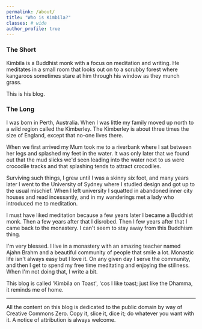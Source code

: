 ```yaml
---
permalink: /about/
title: "Who is Kimbila?"
classes: # wide
author_profile: true
---
```


### The Short

Kimbila is a Buddhist monk with a focus on meditation and writing. He meditates in a small room that looks out on to a scrubby forest where kangaroos sometimes stare at him through his window as they munch grass.  

This is his blog. 

### The Long

I was born in Perth, Australia. When I was little my family moved up north to a wild region called the Kimberley. The Kimberley is about three times the size of England, except that no-one lives there.

When we first arrived my Mum took me to a riverbank where I sat between her legs and splashed my feet in the water. It was only later that we found out that the mud slicks we'd seen leading into the water next to us were crocodile tracks and that splashing tends to attract crocodiles. 

Surviving such things, I grew until I was a skinny six foot, and many years later I went to the University of Sydney where I studied design and got up to the usual mischief. When I left university I squatted in abandoned inner city houses and read incessantly, and in my wanderings met a lady who introduced me to meditation. 

I must have liked meditation because a few years later I became a Buddhist monk. Then a few years after that I disrobed. Then I few years after that I came back to the monastery. I can't seem to stay away from this Buddhism thing. 

I'm very blessed. I live in a monastery with an amazing teacher named Ajahn Brahm and a beautiful community of people that smile a lot. Monastic life isn't always easy but I love it. On any given day I serve the community, and then I get to spend my free time meditating and enjoying the stillness. When I'm not doing that, I write a bit. 

This blog is called 'Kimbila on Toast', 'cos I like toast; just like the Dhamma, it reminds me of home. 

---

All the content on this blog is dedicated to the public domain by way of Creative Commons Zero. Copy it, slice it, dice it; do whatever you want with it. A notice of attribution is always welcome. 

